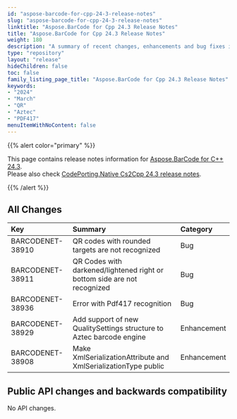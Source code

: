 ```yaml
---
id: "aspose-barcode-for-cpp-24-3-release-notes"
slug: "aspose-barcode-for-cpp-24-3-release-notes"
linktitle: "Aspose.BarCode for Cpp 24.3 Release Notes"
title: "Aspose.BarCode for Cpp 24.3 Release Notes"
weight: 180
description: "A summary of recent changes, enhancements and bug fixes in Aspose.BarCode for C++ 24.3 release."
type: "repository"
layout: "release"
hideChildren: false
toc: false
family_listing_page_title: "Aspose.BarCode for Cpp 24.3 Release Notes"
keywords:
- "2024"
- "March"
- "QR"
- "Aztec"
- "PDF417"
menuItemWithNoContent: false
---
```


{{% alert color="primary" %}}

This page contains release notes information for [Aspose.BarCode for C++ 24.3](https://releases.aspose.com/barcode/cpp/new-releases/aspose.barcode-for-c++-24.3/).  
Please also check [CodePorting.Native Cs2Cpp 24.3 release notes](https://products.codeporting.com/translator/csharp-to-cpp/release/24.3).

{{% /alert %}}
## **All Changes**

|**Key**|**Summary**|**Category**|
| :- | :- | :- |
|BARCODENET-38910|QR codes with rounded targets are not recognized|Bug|
|BARCODENET-38911|QR Codes with darkened/lightened right or bottom side are not recognized|Bug|
|BARCODENET-38936|Error with Pdf417 recognition|Bug|
|BARCODENET-38929|Add support of new QualitySettings structure to Aztec barcode engine|Enhancement|
|BARCODENET-38908|Make XmlSerializationAttribute and XmlSerializationType public|Enhancement|

## Public API changes and backwards compatibility

No API changes.